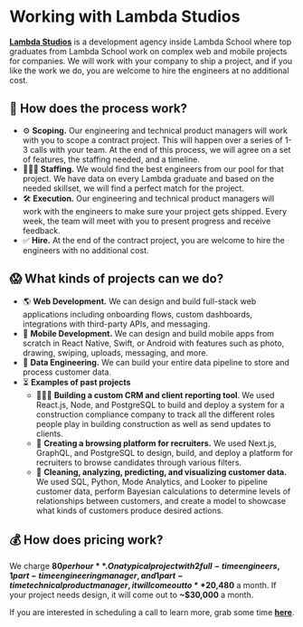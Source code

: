 # Working with Lambda Studios

[**Lambda Studios**](https://lambdaschool.com/studios) is a development agency inside Lambda School where top graduates from Lambda School work on complex web and mobile projects for companies. We will work with your company to ship a project, and if you like the work we do, you are welcome to hire the engineers at no additional cost.

## 🤔 How does the process work?

- ⚙️ **Scoping.** Our engineering and technical product managers will work with you to scope a contract project. This will happen over a series of 1-3 calls with your team. At the end of this process, we will agree on a set of features, the staffing needed, and a timeline.
- 👩🏾‍💻 **Staffing.** We would find the best engineers from our pool for that project. We have data on every Lambda graduate and based on the needed skillset, we will find a perfect match for the project.
- 🛠 **Execution.** Our engineering and technical product managers will work with the engineers to make sure your project gets shipped. Every week, the team will meet with you to present progress and receive feedback.
- ✅ **Hire.** At the end of the contract project, you are welcome to hire the engineers with no additional cost.

## 😱 What kinds of projects can we do?

- 🌎 **Web Development.** We can design and build full-stack web applications including onboarding flows, custom dashboards, integrations with third-party APIs, and messaging.
- 📱 **Mobile Development.** We can design and build mobile apps from scratch in React Native, Swift, or Android with features such as photo, drawing, swiping, uploads, messaging, and more.
- 🔗 **Data Engineering.** We can build your entire data pipeline to store and process customer data.
- ⏳ **Examples of past projects**
    - 👷🏾‍♀️ **Building a custom CRM and client reporting tool**. We used React.js, Node, and PostgreSQL to build and deploy a system for a construction compliance company to track all the different roles people play in building construction as well as send updates to clients.
    - 👀 **Creating a browsing platform for recruiters.**  We used Next.js, GraphQL, and PostgreSQL to design, build, and deploy a platform for recruiters to browse candidates through various filters.
    - 🧹 **Cleaning, analyzing, predicting, and visualizing customer data.** We used SQL, Python, Mode Analytics, and Looker to pipeline customer data, perform Bayesian calculations to determine levels of relationships between customers, and create a model to showcase what kinds of customers produce desired actions.

## 💰 How does pricing work?

We charge **$80 per hour**. On a typical project with 2 full-time engineers, 1 part-time engineering manager, and 1 part-time technical product manager, it will come out to **$20,480** a month. If your project needs design, it will come out to **~$30,000** a month.

If you are interested in scheduling a call to learn more, grab some time [**here**](https://calendly.com/parth-shah-lambda/lambda-new-studios-partner-call).
